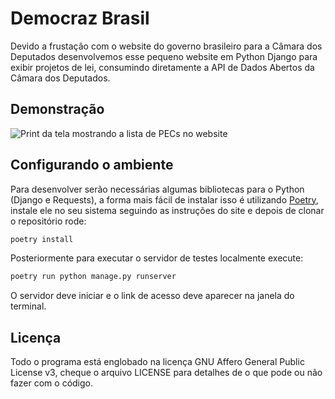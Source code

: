 # Democraz Brasil

Devido a frustação com o website do governo brasileiro para a Câmara dos Deputados desenvolvemos esse pequeno website em Python Django para exibir projetos de lei, consumindo diretamente a API de Dados Abertos da Câmara dos Deputados.

## Demonstração

![Print da tela mostrando a lista de PECs no website](https://user-images.githubusercontent.com/37254797/173978013-09c171c1-5319-4305-b948-6ebbb167c0f4.png)

## Configurando o ambiente

Para desenvolver serão necessárias algumas bibliotecas para o Python (Django e Requests), a forma mais fácil de instalar isso é utilizando [Poetry](https://python-poetry.org/), instale ele no seu sistema seguindo as instruções do site e depois de clonar o repositório rode:

```sh
poetry install
```

Posteriormente para executar o servidor de testes localmente execute:

```sh
poetry run python manage.py runserver
```

O servidor deve iniciar e o link de acesso deve aparecer na janela do terminal.

## Licença

Todo o programa está englobado na licença GNU Affero General Public License v3, cheque o arquivo LICENSE para detalhes de o que pode ou não fazer com o código.
